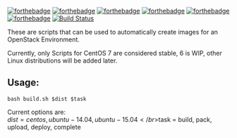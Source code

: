 [![forthebadge](http://forthebadge.com/images/badges/powered-by-electricity.svg)](http://forthebadge.com)
[![forthebadge](http://forthebadge.com/images/badges/gluten-free.svg)](http://forthebadge.com)
[![forthebadge](http://forthebadge.com/images/badges/built-with-love.svg)](http://forthebadge.com)
[![forthebadge](http://forthebadge.com/images/badges/uses-badges.svg)](http://forthebadge.com)
[![forthebadge](http://forthebadge.com/images/badges/compatibility-betamax.svg)](http://forthebadge.com)
[![forthebadge](http://forthebadge.com/images/badges/as-seen-on-tv.svg)](http://forthebadge.com)
[![Build Status](https://travis-ci.org/Korni22/packer-linux.svg?branch=master)](https://travis-ci.org/Korni22/packer-linux)

These are scripts that can be used to automatically create images for an OpenStack Environment.

Currently, only Scripts for CentOS 7 are considered stable, 6 is WIP, other Linux distributions will be added later.

## Usage:
`bash build.sh $dist $task`

Current options are:
</br>$dist = centos, ubuntu-14.04, ubuntu-15.04
</br>$task = build, pack, upload, deploy, complete